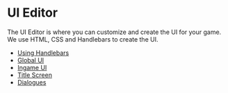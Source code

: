 # UI Editor

The UI Editor is where you can customize and create the UI for your game. 
We use HTML, CSS and Handlebars to create the UI.

- [Using Handlebars](UI/using-handlebars.md)
- [Global UI](UI/global-UI.md)
- [Ingame UI](UI/ingame-UI.md)
- [Title Screen](UI/title-screen.md)
- [Dialogues](UI/dialogues.md)